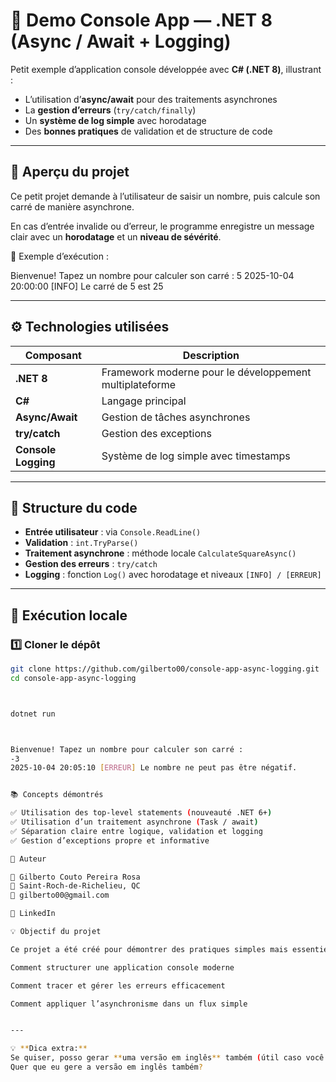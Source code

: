# 🧠 Demo Console App — .NET 8 (Async / Await + Logging)

Petit exemple d’application console développée avec **C# (.NET 8)**, illustrant :

- L’utilisation d’**async/await** pour des traitements asynchrones  
- La **gestion d’erreurs** (`try/catch/finally`)  
- Un **système de log simple** avec horodatage  
- Des **bonnes pratiques** de validation et de structure de code  

---

## 🚀 Aperçu du projet

Ce petit projet demande à l’utilisateur de saisir un nombre, puis calcule son carré de manière asynchrone.

En cas d’entrée invalide ou d’erreur, le programme enregistre un message clair avec un **horodatage** et un **niveau de sévérité**.

📸 Exemple d’exécution :

Bienvenue! Tapez un nombre pour calculer son carré :
5
2025-10-04 20:00:00 [INFO] Le carré de 5 est 25


---

## ⚙️ Technologies utilisées

| Composant | Description |
|------------|-------------|
| **.NET 8** | Framework moderne pour le développement multiplateforme |
| **C#** | Langage principal |
| **Async/Await** | Gestion de tâches asynchrones |
| **try/catch** | Gestion des exceptions |
| **Console Logging** | Système de log simple avec timestamps |

---

## 🧩 Structure du code

- **Entrée utilisateur** : via `Console.ReadLine()`  
- **Validation** : `int.TryParse()`  
- **Traitement asynchrone** : méthode locale `CalculateSquareAsync()`  
- **Gestion des erreurs** : `try/catch`  
- **Logging** : fonction `Log()` avec horodatage et niveaux `[INFO] / [ERREUR]`

---

## 🧪 Exécution locale

### 1️⃣ Cloner le dépôt
```bash
git clone https://github.com/gilberto00/console-app-async-logging.git
cd console-app-async-logging



dotnet run



Bienvenue! Tapez un nombre pour calculer son carré :
-3
2025-10-04 20:05:10 [ERREUR] Le nombre ne peut pas être négatif.


📚 Concepts démontrés

✅ Utilisation des top-level statements (nouveauté .NET 6+)
✅ Utilisation d’un traitement asynchrone (Task / await)
✅ Séparation claire entre logique, validation et logging
✅ Gestion d’exceptions propre et informative

🧠 Auteur

👤 Gilberto Couto Pereira Rosa
📍 Saint-Roch-de-Richelieu, QC
📧 gilberto00@gmail.com

🔗 LinkedIn

💡 Objectif du projet

Ce projet a été créé pour démontrer des pratiques simples mais essentielles en développement .NET :

Comment structurer une application console moderne

Comment tracer et gérer les erreurs efficacement

Comment appliquer l’asynchronisme dans un flux simple


---

💡 **Dica extra:**  
Se quiser, posso gerar **uma versão em inglês** também (útil caso você decida usar o mesmo projeto no LinkedIn ou portfolio internacional).  
Quer que eu gere a versão em inglês também?
